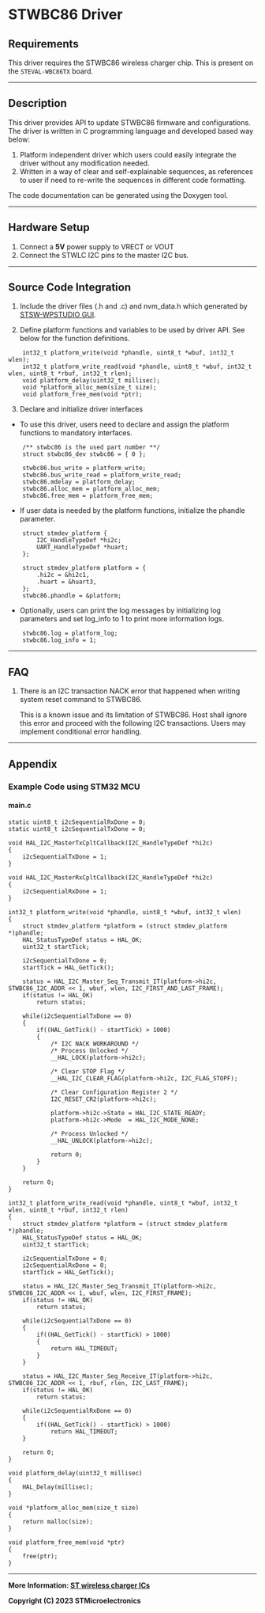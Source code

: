 # STWBC86 Driver

## Requirements

This driver requires the STWBC86 wireless charger chip. This is present on the `STEVAL-WBC86TX` board.


------

## Description

This driver provides API to update STWBC86 firmware and configurations. The driver is written in C programming language and developed based way below:
1.    Platform independent driver which users could easily integrate the driver without any modification needed.
1.    Written in a way of clear and self-explainable sequences, as references to user if need to re-write the sequences in different code formatting.

The code documentation can be generated using the Doxygen tool.


------

## Hardware Setup
1. Connect a **5V** power supply to VRECT or VOUT
2. Connect the STWLC I2C pins to the master I2C bus.

------

## Source Code Integration
1. Include the driver files (.h and .c) and nvm_data.h which generated by [STSW-WPSTUDIO GUI](https://www.st.com/en/embedded-software/stsw-wpstudio.html).

2. Define platform functions and variables to be used by driver API. See below for the function definitions.

```
    int32_t platform_write(void *phandle, uint8_t *wbuf, int32_t wlen);
    int32_t platform_write_read(void *phandle, uint8_t *wbuf, int32_t wlen, uint8_t *rbuf, int32_t rlen);
    void platform_delay(uint32_t millisec);
    void *platform_alloc_mem(size_t size);
    void platform_free_mem(void *ptr);
```

3. Declare and initialize driver interfaces
- To use this driver, users need to declare and assign the platform functions to mandatory interfaces.

```
    /** stwbc86 is the used part number **/
    struct stwbc86_dev stwbc86 = { 0 };

    stwbc86.bus_write = platform_write;
    stwbc86.bus_write_read = platform_write_read;
    stwbc86.mdelay = platform_delay;
    stwbc86.alloc_mem = platform_alloc_mem;
    stwbc86.free_mem = platform_free_mem;
```

- If user data is needed by the platform functions, initialize the phandle parameter.

```
    struct stmdev_platform {
        I2C_HandleTypeDef *hi2c;
        UART_HandleTypeDef *huart;
    };

    struct stmdev_platform platform = {
        .hi2c = &hi2c1,
        .huart = &huart3,
    };
    stwbc86.phandle = &platform;
```

- Optionally, users can print the log messages by initializing log parameters and set log_info to 1 to print more information logs.

```
    stwbc86.log = platform_log;
    stwbc86.log_info = 1;
```

------

## FAQ

1. There is an I2C transaction NACK error that happened when writing system reset command to STWBC86.

    This is a known issue and its limitation of STWBC86. 
    Host shall ignore this error and proceed with the following I2C transactions. Users may implement conditional error handling. 


------

## Appendix

### Example Code using STM32 MCU

#### main.c

```
static uint8_t i2cSequentialRxDone = 0;
static uint8_t i2cSequentialTxDone = 0;

void HAL_I2C_MasterTxCpltCallback(I2C_HandleTypeDef *hi2c)
{
    i2cSequentialTxDone = 1;
}

void HAL_I2C_MasterRxCpltCallback(I2C_HandleTypeDef *hi2c)
{
    i2cSequentialRxDone = 1;
}

int32_t platform_write(void *phandle, uint8_t *wbuf, int32_t wlen)
{
    struct stmdev_platform *platform = (struct stmdev_platform *)phandle;
    HAL_StatusTypeDef status = HAL_OK;
    uint32_t startTick;

    i2cSequentialTxDone = 0;
    startTick = HAL_GetTick();

    status = HAL_I2C_Master_Seq_Transmit_IT(platform->hi2c, STWBC86_I2C_ADDR << 1, wbuf, wlen, I2C_FIRST_AND_LAST_FRAME);
    if(status != HAL_OK)
        return status;

    while(i2cSequentialTxDone == 0)
    {
        if((HAL_GetTick() - startTick) > 1000)
        {
            /* I2C NACK WORKAROUND */
            /* Process Unlocked */
            __HAL_LOCK(platform->hi2c);

            /* Clear STOP Flag */
            __HAL_I2C_CLEAR_FLAG(platform->hi2c, I2C_FLAG_STOPF);

            /* Clear Configuration Register 2 */
            I2C_RESET_CR2(platform->hi2c);

            platform->hi2c->State = HAL_I2C_STATE_READY;
            platform->hi2c->Mode  = HAL_I2C_MODE_NONE;

            /* Process Unlocked */
            __HAL_UNLOCK(platform->hi2c);

            return 0;
        }
    }

    return 0;
}

int32_t platform_write_read(void *phandle, uint8_t *wbuf, int32_t wlen, uint8_t *rbuf, int32_t rlen)
{
    struct stmdev_platform *platform = (struct stmdev_platform *)phandle;
    HAL_StatusTypeDef status = HAL_OK;
    uint32_t startTick;

    i2cSequentialTxDone = 0;
    i2cSequentialRxDone = 0;
    startTick = HAL_GetTick();

    status = HAL_I2C_Master_Seq_Transmit_IT(platform->hi2c, STWBC86_I2C_ADDR << 1, wbuf, wlen, I2C_FIRST_FRAME);
    if(status != HAL_OK)
        return status;

    while(i2cSequentialTxDone == 0)
    {
        if((HAL_GetTick() - startTick) > 1000)
        {
            return HAL_TIMEOUT;
        }
    }

    status = HAL_I2C_Master_Seq_Receive_IT(platform->hi2c, STWBC86_I2C_ADDR << 1, rbuf, rlen, I2C_LAST_FRAME);
    if(status != HAL_OK)
        return status;

    while(i2cSequentialRxDone == 0)
    {
        if((HAL_GetTick() - startTick) > 1000)
            return HAL_TIMEOUT;
    }

    return 0;
}

void platform_delay(uint32_t millisec)
{
    HAL_Delay(millisec);
}

void *platform_alloc_mem(size_t size)
{
    return malloc(size);
}

void platform_free_mem(void *ptr)
{
    free(ptr);
}

```

------

**More Information: [ST wireless charger ICs](https://www.st.com/en/power-management/wireless-charger-ics)**

**Copyright (C) 2023 STMicroelectronics**